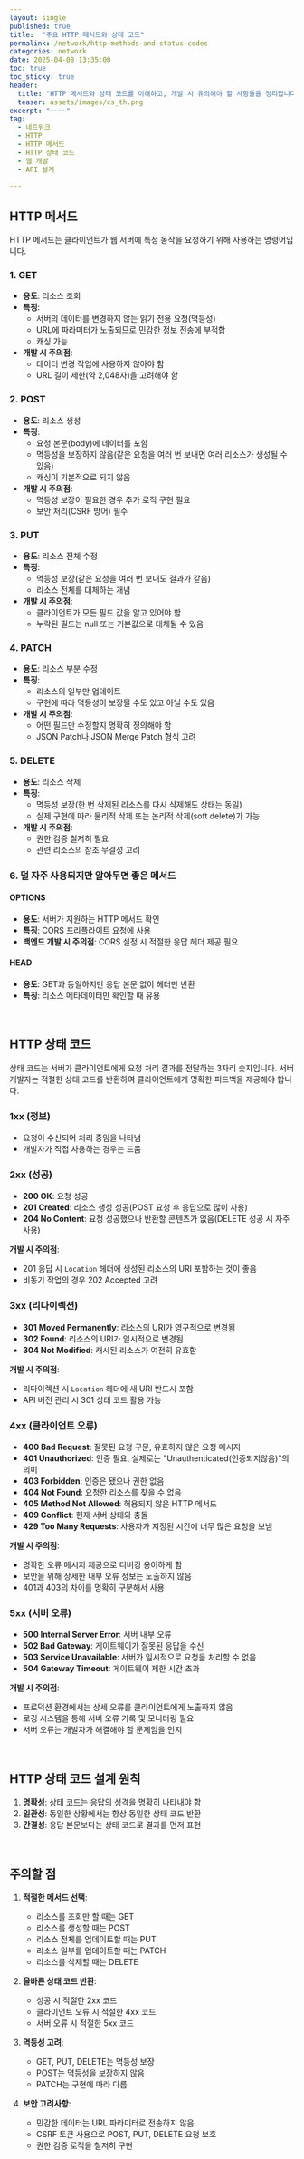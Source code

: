 ```yaml
---
layout: single
published: true
title:  "주요 HTTP 메서드와 상태 코드"
permalink: /network/http-methods-and-status-codes
categories: network
date: 2025-04-08 13:35:00
toc: true
toc_sticky: true
header:
  title: "HTTP 메서드와 상태 코드를 이해하고, 개발 시 유의해야 할 사항들을 정리합니다."
  teaser: assets/images/cs_th.png
excerpt: "~~~~"
tag:   
  - 네트워크 
  - HTTP
  - HTTP 메서드
  - HTTP 상태 코드
  - 웹 개발
  - API 설계

---
```



## HTTP 메서드

HTTP 메서드는 클라이언트가 웹 서버에 특정 동작을 요청하기 위해 사용하는 명령어입니다.

### 1. GET
- **용도**: 리소스 조회
- **특징**: 
  - 서버의 데이터를 변경하지 않는 읽기 전용 요청(멱등성)
  - URL에 파라미터가 노출되므로 민감한 정보 전송에 부적합
  - 캐싱 가능
- **개발 시 주의점**: 
  - 데이터 변경 작업에 사용하지 않아야 함
  - URL 길이 제한(약 2,048자)을 고려해야 함

### 2. POST
- **용도**: 리소스 생성
- **특징**: 
  - 요청 본문(body)에 데이터를 포함
  - 멱등성을 보장하지 않음(같은 요청을 여러 번 보내면 여러 리소스가 생성될 수 있음)
  - 캐싱이 기본적으로 되지 않음
- **개발 시 주의점**: 
  - 멱등성 보장이 필요한 경우 추가 로직 구현 필요
  - 보안 처리(CSRF 방어) 필수

### 3. PUT
- **용도**: 리소스 전체 수정
- **특징**: 
  - 멱등성 보장(같은 요청을 여러 번 보내도 결과가 같음)
  - 리소스 전체를 대체하는 개념
- **개발 시 주의점**: 
  - 클라이언트가 모든 필드 값을 알고 있어야 함
  - 누락된 필드는 null 또는 기본값으로 대체될 수 있음

### 4. PATCH
- **용도**: 리소스 부분 수정
- **특징**: 
  - 리소스의 일부만 업데이트
  - 구현에 따라 멱등성이 보장될 수도 있고 아닐 수도 있음
- **개발 시 주의점**: 
  - 어떤 필드만 수정할지 명확히 정의해야 함
  - JSON Patch나 JSON Merge Patch 형식 고려

### 5. DELETE
- **용도**: 리소스 삭제
- **특징**: 
  - 멱등성 보장(한 번 삭제된 리소스를 다시 삭제해도 상태는 동일)
  - 실제 구현에 따라 물리적 삭제 또는 논리적 삭제(soft delete)가 가능
- **개발 시 주의점**: 
  - 권한 검증 철저히 필요
  - 관련 리소스의 참조 무결성 고려

### 6. 덜 자주 사용되지만 알아두면 좋은 메서드

#### OPTIONS
- **용도**: 서버가 지원하는 HTTP 메서드 확인
- **특징**: CORS 프리플라이트 요청에 사용
- **백엔드 개발 시 주의점**: CORS 설정 시 적절한 응답 헤더 제공 필요

#### HEAD
- **용도**: GET과 동일하지만 응답 본문 없이 헤더만 반환
- **특징**: 리소스 메타데이터만 확인할 때 유용


<br>


## HTTP 상태 코드

상태 코드는 서버가 클라이언트에게 요청 처리 결과를 전달하는 3자리 숫자입니다. 서버 개발자는 적절한 상태 코드를 반환하여 클라이언트에게 명확한 피드백을 제공해야 합니다.

### 1xx (정보)
- 요청이 수신되어 처리 중임을 나타냄
- 개발자가 직접 사용하는 경우는 드뭄

### 2xx (성공)
- **200 OK**: 요청 성공
- **201 Created**: 리소스 생성 성공(POST 요청 후 응답으로 많이 사용)
- **204 No Content**: 요청 성공했으나 반환할 콘텐츠가 없음(DELETE 성공 시 자주 사용)

**개발 시 주의점**:
- 201 응답 시 `Location` 헤더에 생성된 리소스의 URI 포함하는 것이 좋음
- 비동기 작업의 경우 202 Accepted 고려

### 3xx (리다이렉션)
- **301 Moved Permanently**: 리소스의 URI가 영구적으로 변경됨
- **302 Found**: 리소스의 URI가 일시적으로 변경됨
- **304 Not Modified**: 캐시된 리소스가 여전히 유효함

**개발 시 주의점**:
- 리다이렉션 시 `Location` 헤더에 새 URI 반드시 포함
- API 버전 관리 시 301 상태 코드 활용 가능

### 4xx (클라이언트 오류)
- **400 Bad Request**: 잘못된 요청 구문, 유효하지 않은 요청 메시지
- **401 Unauthorized**: 인증 필요, 실제로는 "Unauthenticated(인증되지않음)"의 의미
- **403 Forbidden**: 인증은 됐으나 권한 없음
- **404 Not Found**: 요청한 리소스를 찾을 수 없음
- **405 Method Not Allowed**: 허용되지 않은 HTTP 메서드
- **409 Conflict**: 현재 서버 상태와 충돌
- **429 Too Many Requests**: 사용자가 지정된 시간에 너무 많은 요청을 보냄

**개발 시 주의점**:
- 명확한 오류 메시지 제공으로 디버깅 용이하게 함
- 보안을 위해 상세한 내부 오류 정보는 노출하지 않음
- 401과 403의 차이를 명확히 구분해서 사용

### 5xx (서버 오류)
- **500 Internal Server Error**: 서버 내부 오류
- **502 Bad Gateway**: 게이트웨이가 잘못된 응답을 수신
- **503 Service Unavailable**: 서버가 일시적으로 요청을 처리할 수 없음
- **504 Gateway Timeout**: 게이트웨이 제한 시간 초과

**개발 시 주의점**:
- 프로덕션 환경에서는 상세 오류를 클라이언트에게 노출하지 않음
- 로깅 시스템을 통해 서버 오류 기록 및 모니터링 필요
- 서버 오류는 개발자가 해결해야 할 문제임을 인지


<br>


## HTTP 상태 코드 설계 원칙

1. **명확성**: 상태 코드는 응답의 성격을 명확히 나타내야 함
2. **일관성**: 동일한 상황에서는 항상 동일한 상태 코드 반환
3. **간결성**: 응답 본문보다는 상태 코드로 결과를 먼저 표현


<br>


## 주의할 점

1. **적절한 메서드 선택**:
   - 리소스를 조회만 할 때는 GET
   - 리소스를 생성할 때는 POST
   - 리소스 전체를 업데이트할 때는 PUT
   - 리소스 일부를 업데이트할 때는 PATCH
   - 리소스를 삭제할 때는 DELETE

2. **올바른 상태 코드 반환**:
   - 성공 시 적절한 2xx 코드
   - 클라이언트 오류 시 적절한 4xx 코드
   - 서버 오류 시 적절한 5xx 코드

3. **멱등성 고려**:
   - GET, PUT, DELETE는 멱등성 보장
   - POST는 멱등성을 보장하지 않음
   - PATCH는 구현에 따라 다름

4. **보안 고려사항**:
   - 민감한 데이터는 URL 파라미터로 전송하지 않음
   - CSRF 토큰 사용으로 POST, PUT, DELETE 요청 보호
   - 권한 검증 로직을 철저히 구현
